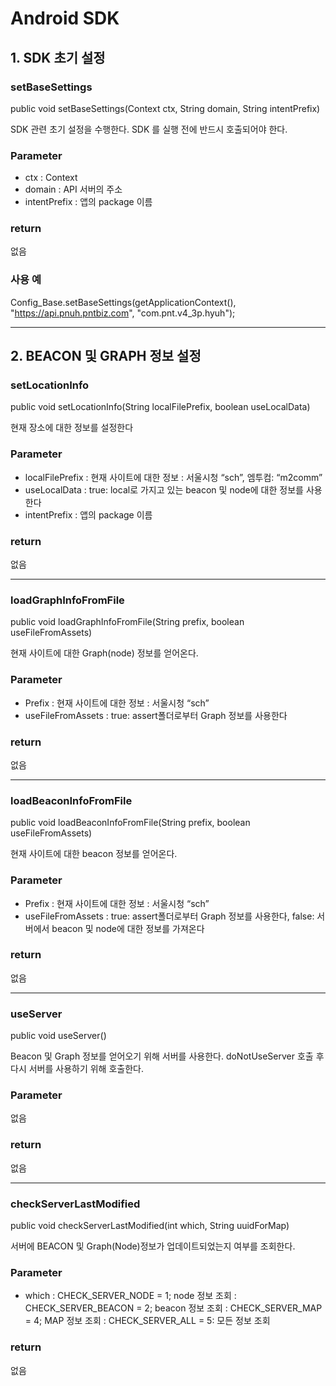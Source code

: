 # Android SDK

## 1.	SDK 초기 설정
### setBaseSettings

public void setBaseSettings(Context ctx, String domain, String intentPrefix)

SDK 관련 초기 설정을 수행한다. SDK 를 실행 전에 반드시 호출되어야 한다.

### Parameter
- ctx : Context
- domain : API 서버의 주소
- intentPrefix : 앱의 package 이름

### return
없음

### 사용 예 
Config_Base.setBaseSettings(getApplicationContext(), "https://api.pnuh.pntbiz.com", "com.pnt.v4_3p.hyuh");

---

## 2. BEACON 및 GRAPH 정보 설정
### setLocationInfo
public void setLocationInfo(String localFilePrefix, boolean useLocalData)

현재 장소에 대한 정보를 설정한다

### Parameter
- localFilePrefix : 현재 사이트에 대한 정보 : 서울시청 “sch”, 엠투컴: “m2comm”
- useLocalData : true: local로 가지고 있는 beacon 및 node에 대한 정보를 사용한다
- intentPrefix : 앱의 package 이름

### return
없음

---

### loadGraphInfoFromFile
public void loadGraphInfoFromFile(String prefix, boolean useFileFromAssets)

현재 사이트에 대한 Graph(node) 정보를 얻어온다.

### Parameter
- Prefix : 현재 사이트에 대한 정보 : 서울시청 “sch”
- useFileFromAssets  : true: assert폴더로부터 Graph 정보를 사용한다

### return
없음

---

### loadBeaconInfoFromFile
public void loadBeaconInfoFromFile(String prefix, boolean useFileFromAssets)

현재 사이트에 대한 beacon 정보를 얻어온다.

### Parameter
- Prefix : 현재 사이트에 대한 정보 : 서울시청 “sch”
- useFileFromAssets  : true: assert폴더로부터 Graph 정보를 사용한다, false: 서버에서 beacon 및 node에 대한 정보를 가져온다

### return
없음

---

### useServer
public void useServer()

Beacon 및 Graph 정보를 얻어오기 위해 서버를 사용한다. doNotUseServer 호출 후 다시 서버를 사용하기 위해 호출한다.

### Parameter
없음

### return
없음

---

### checkServerLastModified
public void checkServerLastModified(int which, String uuidForMap)

서버에 BEACON 및 Graph(Node)정보가 업데이트되었는지 여부를 조회한다.

### Parameter
- which  : CHECK_SERVER_NODE = 1; node 정보 조회
         : CHECK_SERVER_BEACON = 2; beacon 정보 조회
         : CHECK_SERVER_MAP = 4; MAP 정보 조회
         : CHECK_SERVER_ALL = 5: 모든 정보 조회


### return
없음
